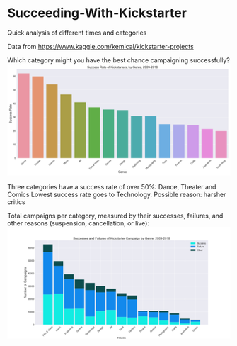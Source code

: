 # Succeeding-With-Kickstarter
Quick analysis of different times and categories

Data from https://www.kaggle.com/kemical/kickstarter-projects

Which category might you have the best chance campaigning successfully?
![alt text](graphs/graph_3.png "category success")

Three categories have a success rate of over 50%: Dance, Theater and Comics
Lowest success rate goes to Technology. Possible reason: harsher critics

Total campaigns per category, measured by their successes, failures, and other reasons (suspension, cancellation, or live):
![alt text](graphs/graph_4.png "total campaigns")
